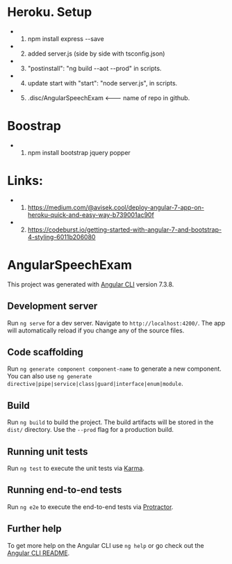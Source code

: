 # Heroku. Setup
- 1. npm install express --save
- 2. added server.js (side by side with tsconfig.json)
- 3. "postinstall": "ng build --aot --prod" in scripts.
- 4. update  start with "start": "node server.js", in scripts.
- 5. .disc/AngularSpeechExam   <--- name of repo in github.

# Boostrap
- 1. npm install bootstrap jquery popper

# Links:
- 1. https://medium.com/@avisek.cool/deploy-angular-7-app-on-heroku-quick-and-easy-way-b739001ac90f
- 2. https://codeburst.io/getting-started-with-angular-7-and-bootstrap-4-styling-6011b206080



# AngularSpeechExam

This project was generated with [Angular CLI](https://github.com/angular/angular-cli) version 7.3.8.

## Development server

Run `ng serve` for a dev server. Navigate to `http://localhost:4200/`. The app will automatically reload if you change any of the source files.

## Code scaffolding

Run `ng generate component component-name` to generate a new component. You can also use `ng generate directive|pipe|service|class|guard|interface|enum|module`.

## Build

Run `ng build` to build the project. The build artifacts will be stored in the `dist/` directory. Use the `--prod` flag for a production build.

## Running unit tests

Run `ng test` to execute the unit tests via [Karma](https://karma-runner.github.io).

## Running end-to-end tests

Run `ng e2e` to execute the end-to-end tests via [Protractor](http://www.protractortest.org/).

## Further help

To get more help on the Angular CLI use `ng help` or go check out the [Angular CLI README](https://github.com/angular/angular-cli/blob/master/README.md).
